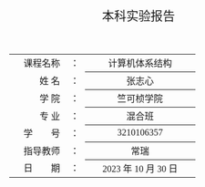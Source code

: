 <div class="cover" style="page-break-after:always;font-family:方正公文仿宋;width:90%;height:100%;border:none;margin: 30% auto;text-align:center;">
    <div style="width:60%;margin: 0 auto;height:0;padding-bottom:10%;">
        </br>
        <img src="/Users/pac/Documents/2023-f/ICS/Arch2023/ZJU-name.svg" alt="校名" style="width:100%;"/>
    </div>
    </br></br></br></br></br><br/>
    <span style="font-family:华文仿宋;text-align:center;font-size:16pt;margin: 10pt auto;line-height:30pt;">本科实验报告</span>
    </br>
    </br><br/>
    <table style="border:none;text-align:center;width:72%;font-family:仿宋;font-size:14px; margin-right:20%">
    <tbody style="font-family:方正公文仿宋;font-size:12pt;">
    	<tr style="font-weight:normal;"> 
    		<td style="width:20%;text-align:right;">课程名称</td>
    		<td style="width:2%">：</td> 
    		<td style="width:40%;font-weight:normal;border-bottom: 1px solid;text-align:center;font-family:华文仿宋"> 计算机体系结构</td>     </tr>
    	<tr style="font-weight:normal;"> 
    		<td style="width:20%;text-align:right;">姓    名</td>
    		<td style="width:2%">：</td> 
    		<td style="width:40%;font-weight:normal;border-bottom: 1px solid;text-align:center;font-family:华文仿宋"> 张志心</td>     </tr>
    	<tr style="font-weight:normal;"> 
    		<td style="width:20%;text-align:right;">学    院</td>
    		<td style="width:2%">：</td> 
    		<td style="width:40%;font-weight:normal;border-bottom: 1px solid;text-align:center;font-family:华文仿宋">竺可桢学院 </td>     </tr>
    	<tr style="font-weight:normal;"> 
    		<td style="width:20%;text-align:right;">专    业</td>
    		<td style="width:2%">：</td> 
    		<td style="width:40%;font-weight:normal;border-bottom: 1px solid;text-align:center;font-family:华文仿宋"> 混合班</td>     </tr>
    	<tr style="font-weight:normal;"> 
    		<td style="width:20%;text-align:right;">学　　号</td>
    		<td style="width:2%">：</td> 
    		<td style="width:40%;font-weight:normal;border-bottom: 1px solid;text-align:center;font-family:华文仿宋">3210106357 </td>     </tr>
    	<tr style="font-weight:normal;"> 
    		<td style="width:20%;text-align:right;">指导教师</td>
    		<td style="width:%">：</td> 
    		<td style="width:40%;font-weight:normal;border-bottom: 1px solid;text-align:center;font-family:华文仿宋"> 常瑞</td>     </tr>
    	<tr style="font-weight:normal;"> 
    		<td style="width:20%;text-align:right;">日　　期</td>
    		<td style="width:2%">：</td> 
    		<td style="width:40%;font-weight:normal;border-bottom: 1px solid;text-align:center;font-family:华文仿宋">2023 年 10 月 30 日</td>     </tr>
    </tbody>              
    </table>
</div>





# 浙江大学实验报告

<div style="font-family:方正公文仿宋;width:100%;height:100%;border:none;margin: 0 auto;text-align:center;">
<br/>
    <div style="font-family:方正公文仿宋;font-size:12pt;text-align:center;margin-left:5%">
        <p>课程名称：&nbsp;<u>&nbsp;&nbsp;&nbsp;&nbsp;&nbsp;&nbsp;&nbsp;计算机体系结构&nbsp;&nbsp;&nbsp;&nbsp;&nbsp;&nbsp;</u>&nbsp;&nbsp;实验类型：&nbsp;<u>&nbsp;&nbsp;综合&nbsp;&nbsp;</u></p>
 <p>实验项目名称：&nbsp;<u>&nbsp;&nbsp;&nbsp;&nbsp;&nbsp;&nbsp;&nbsp;&nbsp;&nbsp;实验2 - 流水线异常和中断设计&nbsp;&nbsp;&nbsp;&nbsp;&nbsp;&nbsp;&nbsp;&nbsp;&nbsp;&nbsp;&nbsp;&nbsp;&nbsp;</u></p>
        <p>学生姓名：&nbsp;<u>&nbsp;&nbsp;张志心&nbsp;&nbsp;</u>&nbsp;专业：&nbsp;<u>&nbsp;计算机科学与技术&nbsp;</u>&nbsp;学号：&nbsp;<u>&nbsp;3210106357&nbsp;</u></p>
        <p>同组学生姓名：&nbsp;<u>&nbsp;无&nbsp;</u>&nbsp;指导教师：&nbsp;<u>&nbsp;常瑞&nbsp;</u>&nbsp;助教：&nbsp;<u>&nbsp;邱明冉&nbsp;</u></p>
        <p>实验地点：&nbsp;<u>&nbsp;曹光彪西301&nbsp;</u>&nbsp;实验日期：&nbsp;<u>&nbsp;2023&nbsp;</u>年<u>&nbsp;10&nbsp;</u>月<u>&nbsp;30&nbsp;</u>日</p>
    </div>
</div>



## 实验目的

-   了解RISC-V简单的异常和中断

-   了解如何在流水线中添加异常和中断机制

## 实验环境

-   **HDL**：Verilog、SystemVerilog

-   **IDE**：Vivado

-   **开发板**：NEXYS A7（XC7A100TCSG324）

## 实验要求

1.  实现csrrw, csrrs, csrrc, csrrwi, csrrsi, csrrci, ecall, mret指令

2.  实现mstatus, mtvec, mepc, mcause, mtval寄存器

3.  实现“异常和中断”节中列出的三种异常和**外部中断**，需要实现精确异常

4.  通过仿真测试和上板验证

## 实验步骤

1.  根据RISC-V非特权级手册和特权级手册在流水线内加入异常和中断机制；

    + `core/ExceptionUnit.v`

    ```systemverilog
    `timescale 1ns / 1ps
    
    module ExceptionUnit(
        input clk, rst,
        input csr_rw_in,
        // write/set/clear (funct bits from instruction)
        input[1:0] csr_wsc_mode_in,
        input csr_w_imm_mux,
        input[11:0] csr_rw_addr_in,
        input[31:0] csr_w_data_reg,
        input[4:0] csr_w_data_imm,
        output[31:0] csr_r_data_out,
        input[4:0] mem_err_addr,
        input[31:0] illegal_inst_val, 
    
        input interrupt,
        input illegal_inst,
        input l_access_fault,
        input s_access_fault,
        input ecall_m,
    
        input mret,
    
        input[31:0] epc_cur,
        input[31:0] epc_next,
        output[31:0] PC_redirect,
        output redirect_mux,
    
        output reg_FD_flush, reg_DE_flush, reg_EM_flush, reg_MW_flush, 
        output RegWrite_cancel,
        output MemWrite_cancel
    );
        // According to the diagram, design the Exception Unit
        // You can modify any code in this file if needed!
        wire[11:0] csr_waddr = trap ? 12'b1 : csr_rw_addr_in;
        reg[31:0] csr_wdata;
        reg csr_w;
        reg[1:0] csr_wsc;
        wire[11:0] csr_raddr = csr_rw_addr_in;
    
        wire[31:0] mstatus;
        wire[31:0] csr_rdata;
        wire[31:0] mtvec;
        wire[31:0] mepc;
    
        always @(*) begin
            if (trap) begin
                csr_w = 1'b1;
            end else begin
                csr_w = csr_rw_in;
            end
        end
    
        always @(*) begin
            if (trap) begin
                csr_wsc = 2'b01;
            end else begin
                csr_wsc = csr_wsc_mode_in;
            end
        end
    
        always @(*) begin
            if (trap) begin
                if (interrupt) begin
                    csr_wdata = epc_cur;
                end else begin
                    csr_wdata = epc_next;
                end
            end else begin
                csr_wdata = csr_w_imm_mux ?  {27'b0, csr_w_data_imm} : csr_w_data_reg;
            end
        end
    
        wire trap = |{interrupt, illegal_inst, l_access_fault, s_access_fault, ecall_m};
        reg[31:0] mtval_data;
        always @(*) begin
            if(illegal_inst) begin
                mtval_data = illegal_inst_val;
            end else if(l_access_fault | s_access_fault) begin
                mtval_data = {27'b0, mem_err_addr};
            end
            else begin
                mtval_data = 32'b0;
            end
        end
    
        CSRRegs csr(.clk(clk),.rst(rst),.csr_w(csr_w),.raddr(csr_raddr),.waddr(csr_waddr),
            .wdata(csr_wdata),.rdata(csr_rdata),.mstatus(mstatus),.csr_wsc_mode(csr_wsc),
            .mtvec(mtvec), .mepc(mepc), .mtval_data(mtval_data), 
            .mtval_data_in(illegal_inst | l_access_fault | s_access_fault));
    
        assign csr_r_data_out = csr_rdata;
    
        assign PC_redirect = mret ? mepc : (trap ? mtvec : 32'h80000000);
        assign redirect_mux = mret | trap;
        assign MemWrite_cancel = trap;
        assign RegWrite_cancel = trap;
        assign reg_FD_flush = trap;
        assign reg_DE_flush = trap;
        assign reg_EM_flush = trap;
        assign reg_MW_flush = trap;
    
    endmodule
    
    ```

    + `core/CSRRegs.v`

    ```systemverilog
    `timescale 1ns / 1ps
    
    module CSRRegs(
        input clk, rst,
        input[11:0] raddr, waddr,
        input[31:0] wdata,
        input csr_w,
        input[1:0] csr_wsc_mode,
        input[31:0] epc_in,
        input[31:0] mtval_data,
        input mtval_data_in,
    
        output[31:0] rdata,
        output[31:0] mstatus,
        output[31:0] mepc,
        output[31:0] mtvec
    );
        // You may need to modify this module for better efficiency
        
        reg[31:0] CSR [0:15];
    
        assign mepc = CSR[1];
        assign mtvec = CSR[5];
    
        // Address mapping. The address is 12 bits, but only 4 bits are used in this module.
        wire raddr_valid = raddr[11:7] == 5'h6 && raddr[5:3] == 3'h0;
        wire[3:0] raddr_map = (raddr[6] << 3) + raddr[2:0];
        wire waddr_valid = waddr[11:7] == 5'h6 && waddr[5:3] == 3'h0;
        wire[3:0] waddr_map = (waddr[6] << 3) + waddr[2:0];
    
        assign mstatus = CSR[0];
        reg [31:0] mtval;
        reg [31:0] rdata_val;
        
        assign rdata = rdata_val;
    
        always@(*) begin
            if(raddr_map == 3) begin
                rdata_val = mtval;
            end else begin
                rdata_val = CSR[raddr_map];
            end
        end
    
        always@(posedge clk or posedge rst) begin
            if(rst) begin
                mtval <= 0;
            end
            else if(mtval_data_in) begin
                mtval <= mtval_data;
            end else if(csr_w & waddr_map == 3) begin
                case(csr_wsc_mode)
                    2'b01: mtval <= wdata;
                    2'b10: mtval <= mtval | wdata;
                    2'b11: mtval <= mtval & ~wdata;
                    default: mtval <= wdata;
                endcase    
            end
        end
    
        always@(posedge clk or posedge rst) begin
            if(rst) begin
    			CSR[0] <= 32'h88;
    			CSR[1] <= 0;
    			CSR[2] <= 0;
    			CSR[4] <= 32'hfff;
    			CSR[5] <= 0;
    			CSR[6] <= 0;
    			CSR[7] <= 0;
    			CSR[8] <= 0;
    			CSR[9] <= 0;
    			CSR[10] <= 0;
    			CSR[11] <= 0;
    			CSR[12] <= 0;
    			CSR[13] <= 0;
    			CSR[14] <= 0;
    			CSR[15] <= 0;
    		end
            else if(csr_w && waddr_map != 3) begin
                case(csr_wsc_mode)
                    2'b01: CSR[waddr_map] <= wdata;
                    2'b10: CSR[waddr_map] <= CSR[waddr_map] | wdata;
                    2'b11: CSR[waddr_map] <= CSR[waddr_map] & ~wdata;
                    default: CSR[waddr_map] <= wdata;
                endcase            
            end
        end
    endmodule
    ```

2.  在给定的SoC中，加入自己的CPU，通过仿真测试和上板验证。

    1. PC from 00 to 34

       ![image-20231102000358262](/Users/pac/Documents/2023-f/ICS/Arch2023/lab2/assets/image-20231102000358262.png)

    2. Instruction = 00000073, PC = 38, ecall

       ![image-20231101235626794](/Users/pac/Documents/2023-f/ICS/Arch2023/lab2/assets/image-20231101235626794.png)

       ![image-20231101235750723](/Users/pac/Documents/2023-f/ICS/Arch2023/lab2/assets/image-20231101235750723.png)
    
    3. Instruction = 00000012, PC = 40, illegal inst
    
       ![image-20231101235945457](/Users/pac/Documents/2023-f/ICS/Arch2023/lab2/assets/image-20231101235945457.png)
    
    4. Instruction = 08002083, PC = 4C, L access fault
    
       ![image-20231102000113998](/Users/pac/Documents/2023-f/ICS/Arch2023/lab2/assets/image-20231102000113998.png)
    
    5. Instruction = 08102023, PC = 54, S access fault
    
       ![image-20231102000222080](/Users/pac/Documents/2023-f/ICS/Arch2023/lab2/assets/image-20231102000222080.png)
    
    6. Instruction = 00000067, PC = 74, `jr x0`
    
       ![image-20231102000316726](/Users/pac/Documents/2023-f/ICS/Arch2023/lab2/assets/image-20231102000316726.png)

## 思考题

1.  精确异常和非精确异常的区别是什么？

    >  异常场景上：精确异常是需要在异常处理完成后回到原处继续进行执行流的异常；非精确异常是在异常处理完成后结束程序运行，不再回到原处执行执行流的异常。

    >  流水线处理上：精确异常由于需要返回到原执行流，因此必须保证在异常触发前所有的指令都被执行，在异常触发后进入流水线的指令都被冲刷，特别是在多发射流水线中，需要多条流水线之间的额外同步；非精确异常不需要保证这一点。

2.  阅读测试代码，第一次导致trap的指令是哪条？trap之后的指令做了什么？如果实现了U mode，并以U mode从头开始执行测试指令，会出现什么新的异常？

    > 第一次导致 trap 的指令是 `0x38` 处的 ecall，如果回到 U-mode 执行指令，那么会在 `0x18` 处发生异常，因为用户模式无权执行 `cssrwi` 指令。

3.  为什么异常要传到最后一段即WB段后，才送入异常处理模块？可不可以一旦在某一段流水线发现了异常就送入异常处理模块，如果可以请说明异常处理模块应该如何处理异常；如果不可以，请说明理由。

    > 执行到 WB 段再处理异常是为了保证异常处理时，在异常指令之前的指令都被执行完成，并在此后再引入异常跳转目标需要执行的指令。从而使得 CPU 的状态对于异常前后的指令是正确的，否则，CPU 在异常处理切换状态时，对于异常发生前且还未执行完的指令，此时 CPU 的状态是错误的。

    



